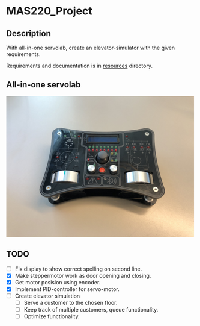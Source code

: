 # MAS220_Project

## Description
With all-in-one servolab, create an elevator-simulator with the given requirements. 

Requirements and documentation is in [resources](/resources) directory.

## All-in-one servolab
<img src="https://github.com/martinmaeland/MAS220_Project/blob/master/media/servolab.jpg" alt="" width="500">

## TODO
- [ ] Fix display to show correct spelling on second line.
- [x] Make steppermotor work as door opening and closing.
- [x] Get motor posision using encoder.
- [x] Implement PID-controller for servo-motor.
- [ ] Create elevator simulation
  - [ ] Serve a customer to the chosen floor.
  - [ ] Keep track of multiple customers, queue functionality.
  - [ ] Optimize functionality.
